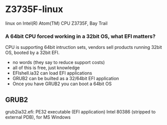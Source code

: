 # Z3735F-linux
linux on Intel(R) Atom(TM) CPU Z3735F, Bay Trail


### A 64bit CPU forced working in a 32bit OS, what EFI matters?
CPU is supporting 64bit intruction sets, vendors sell products running 32bit OS, booted by a 32bit EFI.  
- no words (they say to reduce support costs)  
- all of this is free, just knowledge
- EFIshell.ia32 can load EFI applications  
- GRUB2 can be builted as a 32/64bit EFI application  
- Once you have GRUB2 you can boot a 64bit OS  

## GRUB2

grub2ia32.efi: PE32 executable (EFI application) Intel 80386 (stripped to external PDB), for MS Windows

